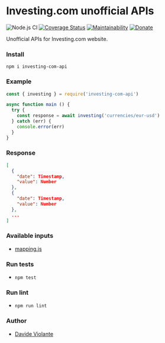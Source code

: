 # Investing.com unofficial APIs
![Node.js CI](https://github.com/DavideViolante/investing-com-api/workflows/Node.js%20CI/badge.svg) [![Coverage Status](https://coveralls.io/repos/github/DavideViolante/investing-com-api/badge.svg?branch=master)](https://coveralls.io/github/DavideViolante/investing-com-api?branch=master)  [![Maintainability](https://api.codeclimate.com/v1/badges/ce48adbd97ff85557918/maintainability)](https://codeclimate.com/github/DavideViolante/investing-com-api/maintainability) [![Donate](https://img.shields.io/badge/paypal-donate-179BD7.svg)](https://www.paypal.me/dviolante)

Unofficial APIs for Investing.com website.

### Install
`npm i investing-com-api`

### Example
```js
const { investing } = require('investing-com-api')

async function main () {
  try {
    const response = await investing('currencies/eur-usd')
  } catch (err) {
    console.error(err)
  }
}
```

### Response
```json
[
  {
    "date": Timestamp,
    "value": Number
  },
  {
    "date": Timestamp,
    "value": Number
  },
  ...
]
```


### Available inputs
- [mapping.js](https://github.com/DavideViolante/investing-com-api/blob/master/mapping.js)

### Run tests
- `npm test`

### Run lint
- `npm run lint`

### Author
- [Davide Violante](https://github.com/DavideViolante/)
